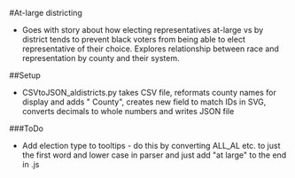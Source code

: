 #At-large districting
- Goes with story about how electing representatives at-large vs by district tends to prevent black voters from being able to elect representative of their choice. Explores relationship between race and representation by county and their system.

##Setup
- CSVtoJSON_aldistricts.py takes CSV file, reformats county names for display and adds " County", creates new field to match IDs in SVG, converts decimals to whole numbers and writes JSON file

###ToDo
- Add election type to tooltips - do this by converting ALL_AL etc. to just the first word and lower case in parser and just add "at large" to the end in .js

